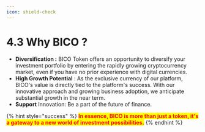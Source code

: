 ```yaml
---
icon: shield-check
---
```


# 4.3 Why BICO ?

* **Diversification :** BICO Token offers an opportunity to diversify your investment portfolio by entering the rapidly growing cryptocurrency market, even if you have no prior experience with digital currencies.
* **High Growth Potential** : As the exclusive currency of our platform, BICO's value is directly tied to the platform's success. With our innovative approach and growing business adoption, we anticipate substantial growth in the near term.
* **Support** Innovation: Be a part of the future of finance.&#x20;



{% hint style="success" %}
<mark style="color:red;">**In essence, BICO is more than just a token, it's a gateway to a new world of investment possibilities.**</mark>
{% endhint %}
